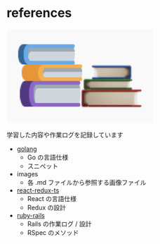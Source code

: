 # references

![reference-book](/images/reference-book.png)

学習した内容や作業ログを記録しています

- [golang](https://github.com/krtsato/references/tree/master/golang)
  - Go の言語仕様
  - スニペット
- images
  - 各 .md ファイルから参照する画像ファイル
- [react-redux-ts](https://github.com/krtsato/references/tree/master/react-redux-ts)
  - React の言語仕様
  - Redux の設計
- [ruby-rails](https://github.com/krtsato/references/tree/master/ruby-rails)
  - Rails の作業ログ / 設計
  - RSpec のメソッド

